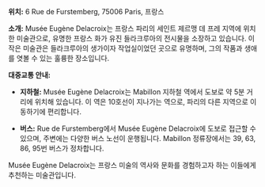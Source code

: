 **위치:** 6 Rue de Furstemberg, 75006 Paris, 프랑스

**소개:**
Musée Eugène Delacroix는 프랑스 파리의 세인트 제르맹 데 프레 지역에 위치한 미술관으로, 유명한 프랑스 화가 유진 들라크루아의 전시물을 소장하고 있습니다. 이 작은 미술관은 들라크루아의 생가이자 작업실이었던 곳으로 유명하며, 그의 작품과 생애를 엿볼 수 있는 훌륭한 장소입니다.

**대중교통 안내:**

- **지하철:** Musée Eugène Delacroix는 Mabillon 지하철 역에서 도보로 약 5분 거리에 위치해 있습니다. 이 역은 10호선이 지나가는 역으로, 파리의 다른 지역으로 이동하기에 편리합니다.

- **버스:** Rue de Furstemberg에서 Musée Eugène Delacroix에 도보로 접근할 수 있으며, 주변에는 다양한 버스 노선이 운행됩니다. Mabillon 정류장에서는 39, 63, 86, 95번 버스가 정차합니다.

Musée Eugène Delacroix는 프랑스 미술의 역사와 문화를 경험하고자 하는 이들에게 추천하는 미술관입니다.
